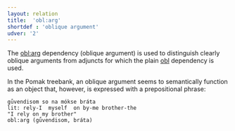 ```yaml
---
layout: relation
title:  'obl:arg'
shortdef : 'oblique argument'
udver: '2'
---
```



The [obl:arg]() dependency (oblique argument)  is used to distinguish clearly oblique arguments from adjuncts for which the plain [obl]() dependency is used. 

In the Pomak treebank, an oblique argument seems to semantically function as  an object that, however, is expressed with a prepositional phrase:

~~~ sdparse
gǘvendisom so na mókse bráta 
lit: rely-I  myself  on by-me brother-the
"I rely on my brother" 
obl:arg (gǘvendisom, bráta)  
~~~ 



